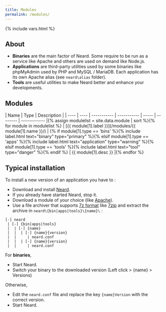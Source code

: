 ```yaml
---
title: Modules
permalink: /modules/
---
```

{% include vars.html %}

## About

* **Binaries** are the main factor of Neard. Some require to be run as a service like Apache and others are used on demand like Node.js.
* **Applications** are third-party utilities used by some binaries like phpMyAdmin used by PHP and MySQL / MariaDB. Each application has its own Apache alias (see `neard\alias` folder).
* **Tools** are useful utilities to make Neard better and enhance your developments.

## Modules

| Name | Type | Description |
| ---- | ---- | ----------- | ----------- | ----- | -------- | ------------ |{% assign modulelist = site.data.module | sort %}{% for module in modulelist %}
| [{{ module[1].label }}](/modules/{{ module[1].name }}/) | {% if module[1].type == 'bins' %}{% include label.html text="binary" type="primary" %}{% elsif module[1].type == 'apps' %}{% include label.html text="application" type="warning" %}{% elsif module[1].type == 'tools' %}{% include label.html text="tool" type="danger" %}{% endif %} | {{ module[1].desc }} |{% endfor %}

## Typical installation

To install a new version of an application you have to :

* Download and install [Neard](/doc/get-started/).
* If you already have started Neard, stop it.
* Download a module of your choice (like [Apache](/modules/apache/#releases)).
* Use a file archiver that supports [7z format](https://www.7-zip.org/7z.html) like [7zip](https://www.7-zip.org/) and extract the archive in `neard\{bin|apps|tools}\{name}\` :

```text
[-] neard
 | [-] {bin|apps|tools}
 |  | [-] {name}
 |  |  | [-] {name}{version}
 |  |     | neard.conf
 |  |  | [-] {name}{version}
 |  |     | neard.conf
```

For **binaries**,

* Start Neard.
* Switch your binary to the downloaded version (Left click > {name} > Versions)

Otherwise,

* Edit the `neard.conf` file and replace the key `{name}Version` with the correct version.
* Start Neard.